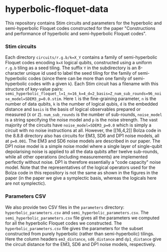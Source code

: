 # hyperbolic-floquet-data

This repository contains Stim circuits and parameters for the hyperbolic and semi-hyperbolic Floquet codes constructed
for the paper "Constructions and performance of hyperbolic and semi-hyperbolic Floquet codes".

### Stim circuits

Each directory `circuits/r.g.b/k=X_Y` contains a family of semi-hyperbolic Floquet codes encoding `k=X` logical qubits,
constructed using a uniform `r.g.b` tiling as a seed tiling. The suffix `Y` in the
subdirectory is an 8-character unique id used to label the seed tiling for the family of semi-hyperbolic codes (since
there can be more than one family of
semi-hyperbolic codes with a given `k`).
Each Stim circuit has a filename with this structure of key-value
pairs: `semi_hyperbolic_floquet_l=1_n=16_k=4_d=2_basis=Z_num_sub_rounds=96_noise_model=SDEM3_p=0.0.stim`.
Here `l` is the fine-graining parameter, `n` is the number of data qubits, `k` is the number of logical qubis, `d` is
the embedded distance and
`basis` is the basis of logical observables prepared or measured (`X` or `Z`). `num_sub_rounds` is the number of
sub-rounds, `noise_model` is a string specifying the noise model
and `p` is the noise strength. The vast majority of the circuits have `noise_model=SDEM3_p=0.0` which is simply a
circuit with no noise instructions at all.
However, the [[16,4,2]] Bolza code in the 8.8.8 directory also has circuits for EM3, SD6 and DP1 noise models, all
at `p=0.001`. 
The EM3 and SD6 noise models are described in our paper.
The DP1 noise model is a simple noise model where a single layer of single-qubit depolarising noise 
is applied to all the data qubits after twelve sub-rounds, while all other operations (including measurements)
are implemented perfectly without noise.
DP1 is therefore essentially a "code capacity" noise model.
Note that the representatives of the logical operators used for the
Bolza code in this repository is not the same as shown in the figures in the paper (in the paper we give a symplectic
basis, whereas the logicals here are not symplectic).


### Parameters CSV

We also provide two CSV files in the `parameters` directory: `hyperbolic_parameters.csv` and 
`semi_hyperbolic_parameters.csv`.
The `semi_hyperbolic_parameters.csv` file gives all the parameters we computed for all the hyperbolic 
Floquet codes we constructed.
The `hyperbolic_parameters.csv` file gives the parameters for the subset constructed from purely 
hyperbolic (rather than semi-hyperbolic) tilings.
Here the column headers `em3_distance`, `sd6_distance` and `dp1_distance` give the circuit distance 
for the EM3, SD6 and DP1 noise models, respectively.

